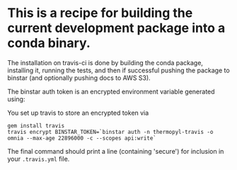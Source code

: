 # This is a recipe for building the current development package into a conda binary.

The installation on travis-ci is done by building the conda package, installing
it, running the tests, and then if successful pushing the package to binstar
(and optionally pushing docs to AWS S3).

The binstar auth token is an encrypted environment variable generated using:

You set up travis to store an encrypted token via
```
gem install travis
travis encrypt BINSTAR_TOKEN=`binstar auth -n thermopyl-travis -o omnia --max-age 22896000 -c --scopes api:write`
```
The final command should print a line (containing 'secure') for inclusion in your `.travis.yml` file.
